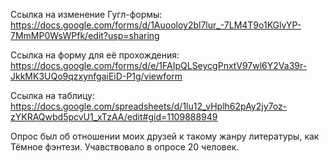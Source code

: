 Ссылка на изменение Гугл-формы: https://docs.google.com/forms/d/1Auooloy2bl7lur_-7LM4T9o1KGlvYP-7MmMP0WsWPfk/edit?usp=sharing

Ссылка на форму для её прохождения: https://docs.google.com/forms/d/e/1FAIpQLSeycgPnxtV97wl6Y2Va39r-JkkMK3UQo9qzxynfgaiEiD-P1g/viewform

Ссылка на таблицу: https://docs.google.com/spreadsheets/d/1lu12_vHplh62pAy2jy7oz-zYKRAQwbd5pcvU1_xTzAA/edit#gid=1109888949

Опрос был об отношении моих друзей к такому жанру литературы, как Тёмное фэнтези.
Учавствовало в опросе 20 человек.
